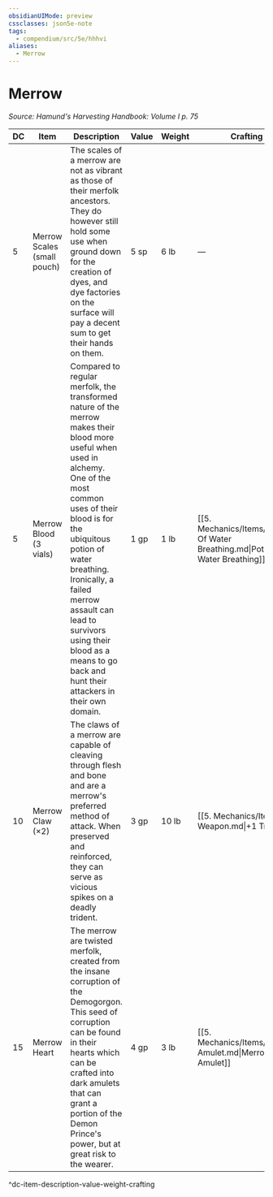 ```yaml
---
obsidianUIMode: preview
cssclasses: json5e-note
tags:
  - compendium/src/5e/hhhvi
aliases:
  - Merrow
---
```

# Merrow
*Source: Hamund's Harvesting Handbook: Volume I p. 75* 

| DC | Item | Description | Value | Weight | Crafting |
|----|------|-------------|-------|--------|----------|
| 5 | Merrow Scales (small pouch) | The scales of a merrow are not as vibrant as those of their merfolk ancestors. They do however still hold some use when ground down for the creation of dyes, and dye factories on the surface will pay a decent sum to get their hands on them. | 5 sp | 6 lb | — |
| 5 | Merrow Blood (3 vials) | Compared to regular merfolk, the transformed nature of the merrow makes their blood more useful when used in alchemy. One of the most common uses of their blood is for the ubiquitous potion of water breathing. Ironically, a failed merrow assault can lead to survivors using their blood as a means to go back and hunt their attackers in their own domain. | 1 gp | 1 lb | [[5. Mechanics/Items/Potion Of Water Breathing.md\|Potion of Water Breathing]] |
| 10 | Merrow Claw (×2) | The claws of a merrow are capable of cleaving through flesh and bone and are a merrow's preferred method of attack. When preserved and reinforced, they can serve as vicious spikes on a deadly trident. | 3 gp | 10 lb | [[5. Mechanics/Items/1 Weapon.md\|+1 Trident]] |
| 15 | Merrow Heart | The merrow are twisted merfolk, created from the insane corruption of the Demogorgon. This seed of corruption can be found in their hearts which can be crafted into dark amulets that can grant a portion of the Demon Prince's power, but at great risk to the wearer. | 4 gp | 3 lb | [[5. Mechanics/Items/Merrow Amulet.md\|Merrow Amulet]] |
^dc-item-description-value-weight-crafting
